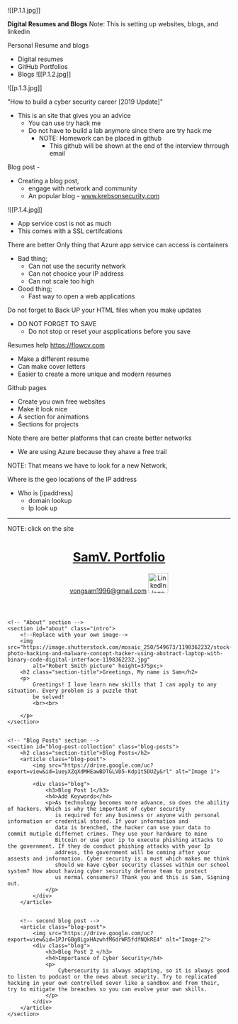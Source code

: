 ![[P.1.1.jpg]]

**Digital Resumes and Blogs** 
Note: This is setting up websites, blogs, and linkedin 

Personal Resume and blogs 
- Digital resumes 
- GitHub Portfolios 
- Blogs
![[P.1.2.jpg]]

![[p.1.3.jpg]]

"How to build a cyber security career [2019 Update]"
- This is an site that gives you an advice
	- You can use try hack me 
	- Do not have to build a lab anymore since there are try hack me 
		- NOTE: Homework can be placed in github
			- This github will be shown at the end of the interview thrrough email 

Blog post -
- Creating a blog post, 
	- engage with network and community 
	- An popular blog - www.krebsonsecurity.com 

![[P.1.4.jpg]]
- App service cost is not as much 
- This comes with a SSL certifcations 

There are better 
Only thing that Azure app service can access is containers 
- Bad thing;
	- Can not use the security network 
	- Can not chooice your IP address
	- Can not scale too high 
- Good thing;
	- Fast way to open a web applications 

Do not forget to Back UP your HTML files when you make updates 
- DO NOT FORGET TO SAVE 
	- Do not stop or reset your aspplications before you save


Resumes help
https://flowcv.com 
- Make a different resume 
- Can make cover letters 
- Easier to create a more unique and modern resumes 

Github pages 
- Create you own free websites 
- Make it look nice 
- A section for animations 
- Sections for projects 

Note there are better platforms that can create better networks 
- We are using Azure because they ahave a free trail

NOTE: That means we have to look for a new Network,


Where is the geo locations of the IP address
- Who is [ipaddress]
	- domain lookup
	- Ip look up

____
NOTE: click on the site 

<!DOCTYPE html>
<html lang="en">

<head>
    <meta charset="UTF-8" />
    <title>My Portfolio</title>
    <link rel="stylesheet" href="./assets/css/style.css" />
</head>

<body>
    <!-- navigation -->
    <header>
        <h1>
            <a href="/">
                SamV. Portfolio
            </a>
        </h1>
        <a href="mailto:vongsam1996@gmail.com" class="button">vongsam1996@gmail.com</a>
        <a href="https://www.linkedin.com/in/vongsam" class="linkedin"><img
                src="https://drive.google.com/uc?export=view&id=14GW-oOoadlMxUGs5FvKkgGkrihtkFyUh" alt="LinkedIn logo"
                height="45px"></a>
    </header>


    <!-- "About" section -->
    <section id="about" class="intro">
        <!--Replace with your own image-->
        <img src="https://image.shutterstock.com/mosaic_250/549673/1198362232/stock-photo-hacking-and-malware-concept-hacker-using-abstract-laptop-with-binary-code-digital-interface-1198362232.jpg"
            alt="Robert Smith picture" height=375px;>
        <h2 class="section-title">Greetings, My name is Sam</h2>
        <p>
            Greetings! I love learn new skills that I can apply to any situation. Every problem is a puzzle that
            be solved!
            <br><br>
            
        </p>
    </section>


    <!-- "Blog Posts" section -->
    <section id="blog-post-collection" class="blog-posts">
        <h2 class="section-title">Blog Posts</h2>
        <article class="blog-post">
            <img src="https://drive.google.com/uc?export=view&id=1ueyXZqXdMHEawBDTGLVD5-Kdp1t5DUZy&rl" alt="Image 1">

            <div class="blog">
                <h3>Blog Post 1</h3>
                <h4>Add Keywords</h4>
                <p>As technology becomes more advance, so does the ability of hackers. Which is why the important of cyber security 
                   is required for any business or anyone with personal information or credential stored. If your information and 
                   data is brenched, the hacker can use your data to commit mutiple differnet crimes. They use your hardware to mine 
                   Bitcoin or use your ip to execute phishing attacks to the government. If they do conduct phishing attacks with your Ip
                   address, the government will be coming after your assests and information. Cyber security is a must which makes me think
                   should we have cyber security classes within our school system? How about having cyber security defense team to protect
                   us normal consumers? Thank you and this is Sam, Signing out. 
                </p>
            </div>
        </article>


        <!-- second blog post -->
        <article class="blog-post">
            <img src="https://drive.google.com/uc?export=view&id=1PJrGBg8LgxHAzwhfM6drWR5fdfNQkRE4" alt="Image-2">
            <div class="blog">
                <h3>Blog Post 2 </h3>
                <h4>Importance of Cyber Security</h4>
                <p>
                    Cybersecurity is always adapting, so it is always good to listen to podcast or the news about security. Try to replicated hacking in your own controlled sever like a sandbox and from their, try to mitigate the breaches so you can evolve your own skills. 
                </p>
            </div>
        </article>
    </section>
</body>

</html>   


